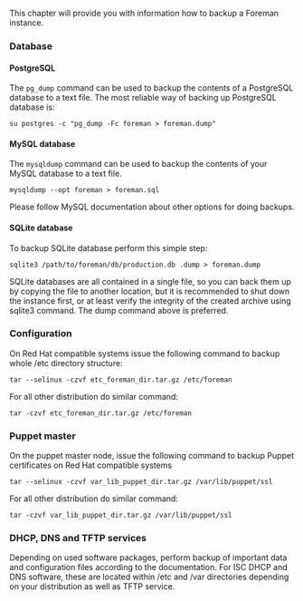 
This chapter will provide you with information how to backup a Foreman
instance.

### Database

#### PostgreSQL

The `pg_dump` command can be used to backup the contents of a PostgreSQL
database to a text file. The most reliable way of backing up PostgreSQL
database is:

    su postgres -c "pg_dump -Fc foreman > foreman.dump"

#### MySQL database

The `mysqldump` command can be used to backup the contents of your MySQL
database to a text file.

    mysqldump --opt foreman > foreman.sql

Please follow MySQL documentation about other options for doing backups.

#### SQLite database

To backup SQLite database perform this simple step:

    sqlite3 /path/to/foreman/db/production.db .dump > foreman.dump

SQLite databases are all contained in a single file, so you can back them up
by copying the file to another location, but it is recommended to shut down
the instance first, or at least verify the integrity of the created archive
using sqlite3 command. The dump command above is preferred.

### Configuration

On Red Hat compatible systems issue the following command to backup whole /etc
directory structure:

    tar --selinux -czvf etc_foreman_dir.tar.gz /etc/foreman

For all other distribution do similar command:

    tar -czvf etc_foreman_dir.tar.gz /etc/foreman

### Puppet master

On the puppet master node, issue the following command to backup Puppet
certificates on Red Hat compatible systems

    tar --selinux -czvf var_lib_puppet_dir.tar.gz /var/lib/puppet/ssl

For all other distribution do similar command:

    tar -czvf var_lib_puppet_dir.tar.gz /var/lib/puppet/ssl

### DHCP, DNS and TFTP services

Depending on used software packages, perform backup of important data and
configuration files according to the documentation. For ISC DHCP and DNS
software, these are located within /etc and /var directories depending on your
distribution as well as TFTP service.
